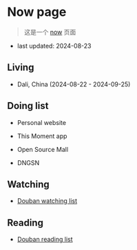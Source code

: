 # Now page

> 这是一个 [now](https://nownownow.com/about) 页面

- last updated: 2024-08-23

## Living

- Dali, China (2024-08-22 - 2024-09-25)

## Doing list

- Personal website

- This Moment app

- Open Source Mall

- DNGSN

## Watching

- [Douban watching list](https://movie.douban.com/people/wangrunlin/)

## Reading

- [Douban reading list](https://book.douban.com/people/wangrunlin/)
